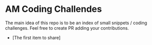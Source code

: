# AM Coding Challendes

The main idea of this repo is to be an index of small snippets / coding challenges. Feel free to create PR adding your contributions.

- [The first item to share]